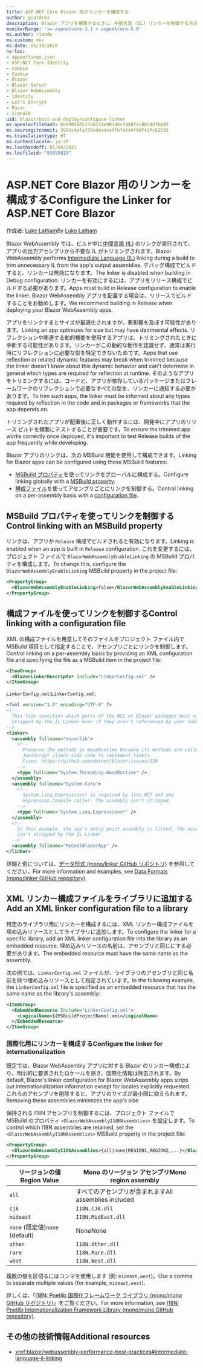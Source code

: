 ```yaml
---
title: ASP.NET Core Blazor 用のリンカーを構成する
author: guardrex
description: Blazor アプリを構築するときに、中間言語 (IL) リンカーを制御する方法について説明します。
monikerRange: '>= aspnetcore-3.1 < aspnetcore-5.0'
ms.author: riande
ms.custom: mvc
ms.date: 05/19/2020
no-loc:
- appsettings.json
- ASP.NET Core Identity
- cookie
- Cookie
- Blazor
- Blazor Server
- Blazor WebAssembly
- Identity
- Let's Encrypt
- Razor
- SignalR
uid: blazor/host-and-deploy/configure-linker
ms.openlocfilehash: 0c99056053356133e901d6cf468fec8034dfb845
ms.sourcegitcommit: 3593c4efa707edeaaceffbfa544f99f41fc62535
ms.translationtype: HT
ms.contentlocale: ja-JP
ms.lasthandoff: 01/04/2021
ms.locfileid: "93055829"
---
```

# <a name="configure-the-linker-for-aspnet-core-no-locblazor"></a><span data-ttu-id="43596-103">ASP.NET Core Blazor 用のリンカーを構成する</span><span class="sxs-lookup"><span data-stu-id="43596-103">Configure the Linker for ASP.NET Core Blazor</span></span>

<span data-ttu-id="43596-104">作成者: [Luke Latham](https://github.com/guardrex)</span><span class="sxs-lookup"><span data-stu-id="43596-104">By [Luke Latham](https://github.com/guardrex)</span></span>

<span data-ttu-id="43596-105">Blazor WebAssembly では、ビルド中に[中間言語 (IL)](/dotnet/standard/managed-code#intermediate-language--execution) のリンクが実行されて、アプリの出力アセンブリから不要な IL がトリミングされます。</span><span class="sxs-lookup"><span data-stu-id="43596-105">Blazor WebAssembly performs [Intermediate Language (IL)](/dotnet/standard/managed-code#intermediate-language--execution) linking during a build to trim unnecessary IL from the app's output assemblies.</span></span> <span data-ttu-id="43596-106">デバッグ構成でビルドすると、リンカーは無効になります。</span><span class="sxs-lookup"><span data-stu-id="43596-106">The linker is disabled when building in Debug configuration.</span></span> <span data-ttu-id="43596-107">リンカーを有効にするには、アプリをリリース構成でビルドする必要があります。</span><span class="sxs-lookup"><span data-stu-id="43596-107">Apps must build in Release configuration to enable the linker.</span></span> <span data-ttu-id="43596-108">Blazor WebAssembly アプリを配置する場合は、リリースでビルドすることをお勧めします。</span><span class="sxs-lookup"><span data-stu-id="43596-108">We recommend building in Release when deploying your Blazor WebAssembly apps.</span></span> 

<span data-ttu-id="43596-109">アプリをリンクするとサイズが最適化されますが、悪影響を及ぼす可能性があります。</span><span class="sxs-lookup"><span data-stu-id="43596-109">Linking an app optimizes for size but may have detrimental effects.</span></span> <span data-ttu-id="43596-110">リフレクションや関連する動的機能を使用するアプリは、トリミングされたときに中断する可能性があります。リンカーがこの動的な動作を認識せず、通常は実行時にリフレクションに必要な型を特定できないためです。</span><span class="sxs-lookup"><span data-stu-id="43596-110">Apps that use reflection or related dynamic features may break when trimmed because the linker doesn't know about this dynamic behavior and can't determine in general which types are required for reflection at runtime.</span></span> <span data-ttu-id="43596-111">そのようなアプリをトリミングするには、コードと、アプリが依存しているパッケージまたはフレームワークのリフレクションで必要なすべての型を、リンカーに通知する必要があります。</span><span class="sxs-lookup"><span data-stu-id="43596-111">To trim such apps, the linker must be informed about any types required by reflection in the code and in packages or frameworks that the app depends on.</span></span>

<span data-ttu-id="43596-112">トリミングされたアプリが配置後に正しく動作するには、開発中にアプリのリリース ビルドを頻繁にテストすることが重要です。</span><span class="sxs-lookup"><span data-stu-id="43596-112">To ensure the trimmed app works correctly once deployed, it's important to test Release builds of the app frequently while developing.</span></span>

<span data-ttu-id="43596-113">Blazor アプリのリンクは、次の MSBuild 機能を使用して構成できます。</span><span class="sxs-lookup"><span data-stu-id="43596-113">Linking for Blazor apps can be configured using these MSBuild features:</span></span>

* <span data-ttu-id="43596-114">[MSBuild プロパティ](#control-linking-with-an-msbuild-property)を使ってリンクをグローバルに構成する。</span><span class="sxs-lookup"><span data-stu-id="43596-114">Configure linking globally with a [MSBuild property](#control-linking-with-an-msbuild-property).</span></span>
* <span data-ttu-id="43596-115">[構成ファイル](#control-linking-with-a-configuration-file)を使ってアセンブリごとにリンクを制御する。</span><span class="sxs-lookup"><span data-stu-id="43596-115">Control linking on a per-assembly basis with a [configuration file](#control-linking-with-a-configuration-file).</span></span>

## <a name="control-linking-with-an-msbuild-property"></a><span data-ttu-id="43596-116">MSBuild プロパティを使ってリンクを制御する</span><span class="sxs-lookup"><span data-stu-id="43596-116">Control linking with an MSBuild property</span></span>

<span data-ttu-id="43596-117">リンクは、アプリが `Release` 構成でビルドされると有効になります。</span><span class="sxs-lookup"><span data-stu-id="43596-117">Linking is enabled when an app is built in `Release` configuration.</span></span> <span data-ttu-id="43596-118">これを変更するには、プロジェクト ファイルで `BlazorWebAssemblyEnableLinking` の MSBuild プロパティを構成します。</span><span class="sxs-lookup"><span data-stu-id="43596-118">To change this, configure the `BlazorWebAssemblyEnableLinking` MSBuild property in the project file:</span></span>

```xml
<PropertyGroup>
  <BlazorWebAssemblyEnableLinking>false</BlazorWebAssemblyEnableLinking>
</PropertyGroup>
```

## <a name="control-linking-with-a-configuration-file"></a><span data-ttu-id="43596-119">構成ファイルを使ってリンクを制御する</span><span class="sxs-lookup"><span data-stu-id="43596-119">Control linking with a configuration file</span></span>

<span data-ttu-id="43596-120">XML の構成ファイルを用意してそのファイルをプロジェクト ファイル内で MSBuild 項目として指定することで、アセンブリごとにリンクを制御します。</span><span class="sxs-lookup"><span data-stu-id="43596-120">Control linking on a per-assembly basis by providing an XML configuration file and specifying the file as a MSBuild item in the project file:</span></span>

```xml
<ItemGroup>
  <BlazorLinkerDescriptor Include="LinkerConfig.xml" />
</ItemGroup>
```

<span data-ttu-id="43596-121">`LinkerConfig.xml`:</span><span class="sxs-lookup"><span data-stu-id="43596-121">`LinkerConfig.xml`:</span></span>

```xml
<?xml version="1.0" encoding="UTF-8" ?>
<!--
  This file specifies which parts of the BCL or Blazor packages must not be
  stripped by the IL Linker even if they aren't referenced by user code.
-->
<linker>
  <assembly fullname="mscorlib">
    <!--
      Preserve the methods in WasmRuntime because its methods are called by 
      JavaScript client-side code to implement timers.
      Fixes: https://github.com/dotnet/blazor/issues/239
    -->
    <type fullname="System.Threading.WasmRuntime" />
  </assembly>
  <assembly fullname="System.Core">
    <!--
      System.Linq.Expressions* is required by Json.NET and any 
      expression.Compile caller. The assembly isn't stripped.
    -->
    <type fullname="System.Linq.Expressions*" />
  </assembly>
  <!--
    In this example, the app's entry point assembly is listed. The assembly
    isn't stripped by the IL Linker.
  -->
  <assembly fullname="MyCoolBlazorApp" />
</linker>
```

<span data-ttu-id="43596-122">詳細と例については、[データ形式 (mono/linker GitHub リポジトリ)](https://github.com/mono/linker/blob/master/docs/data-formats.md) を参照してください。</span><span class="sxs-lookup"><span data-stu-id="43596-122">For more information and examples, see [Data Formats (mono/linker GitHub repository)](https://github.com/mono/linker/blob/master/docs/data-formats.md).</span></span>

## <a name="add-an-xml-linker-configuration-file-to-a-library"></a><span data-ttu-id="43596-123">XML リンカー構成ファイルをライブラリに追加する</span><span class="sxs-lookup"><span data-stu-id="43596-123">Add an XML linker configuration file to a library</span></span>

<span data-ttu-id="43596-124">特定のライブラリ用にリンカーを構成するには、XML リンカー構成ファイルを埋め込みリソースとしてライブラリに追加します。</span><span class="sxs-lookup"><span data-stu-id="43596-124">To configure the linker for a specific library, add an XML linker configuration file into the library as an embedded resource.</span></span> <span data-ttu-id="43596-125">埋め込みリソースの名前は、アセンブリと同じにする必要があります。</span><span class="sxs-lookup"><span data-stu-id="43596-125">The embedded resource must have the same name as the assembly.</span></span>

<span data-ttu-id="43596-126">次の例では、`LinkerConfig.xml` ファイルが、ライブラリのアセンブリと同じ名前を持つ埋め込みリソースとして指定されています。</span><span class="sxs-lookup"><span data-stu-id="43596-126">In the following example, the `LinkerConfig.xml` file is specified as an embedded resource that has the same name as the library's assembly:</span></span>

```xml
<ItemGroup>
  <EmbeddedResource Include="LinkerConfig.xml">
    <LogicalName>$(MSBuildProjectName).xml</LogicalName>
  </EmbeddedResource>
</ItemGroup>
```

### <a name="configure-the-linker-for-internationalization"></a><span data-ttu-id="43596-127">国際化用にリンカーを構成する</span><span class="sxs-lookup"><span data-stu-id="43596-127">Configure the linker for internationalization</span></span>

<span data-ttu-id="43596-128">既定では、Blazor WebAssembly アプリに対する Blazor のリンカー構成により、明示的に要求されたロケールを除き、国際化情報は除去されます。</span><span class="sxs-lookup"><span data-stu-id="43596-128">By default, Blazor's linker configuration for Blazor WebAssembly apps strips out internationalization information except for locales explicitly requested.</span></span> <span data-ttu-id="43596-129">これらのアセンブリを削除すると、アプリのサイズが最小限に抑えられます。</span><span class="sxs-lookup"><span data-stu-id="43596-129">Removing these assemblies minimizes the app's size.</span></span>

<span data-ttu-id="43596-130">保持される I18N アセンブリを制御するには、プロジェクト ファイルで MSBuild のプロパティ `<BlazorWebAssemblyI18NAssemblies>` を設定します。</span><span class="sxs-lookup"><span data-stu-id="43596-130">To control which I18N assemblies are retained, set the `<BlazorWebAssemblyI18NAssemblies>` MSBuild property in the project file:</span></span>

```xml
<PropertyGroup>
  <BlazorWebAssemblyI18NAssemblies>{all|none|REGION1,REGION2,...}</BlazorWebAssemblyI18NAssemblies>
</PropertyGroup>
```

| <span data-ttu-id="43596-131">リージョンの値</span><span class="sxs-lookup"><span data-stu-id="43596-131">Region Value</span></span>     | <span data-ttu-id="43596-132">Mono のリージョン アセンブリ</span><span class="sxs-lookup"><span data-stu-id="43596-132">Mono region assembly</span></span>    |
| ---------------- | ----------------------- |
| `all`            | <span data-ttu-id="43596-133">すべてのアセンブリが含まれます</span><span class="sxs-lookup"><span data-stu-id="43596-133">All assemblies included</span></span> |
| `cjk`            | `I18N.CJK.dll`          |
| `mideast`        | `I18N.MidEast.dll`      |
| <span data-ttu-id="43596-134">`none` (既定値)</span><span class="sxs-lookup"><span data-stu-id="43596-134">`none` (default)</span></span> | <span data-ttu-id="43596-135">None</span><span class="sxs-lookup"><span data-stu-id="43596-135">None</span></span>                    |
| `other`          | `I18N.Other.dll`        |
| `rare`           | `I18N.Rare.dll`         |
| `west`           | `I18N.West.dll`         |

<span data-ttu-id="43596-136">複数の値を区切るにはコンマを使用します (例: `mideast,west`)。</span><span class="sxs-lookup"><span data-stu-id="43596-136">Use a comma to separate multiple values (for example, `mideast,west`).</span></span>

<span data-ttu-id="43596-137">詳しくは、「[I18N: Pnetlib 国際化フレームワーク ライブラリ (mono/mono GitHub リポジトリ)](https://github.com/mono/mono/tree/master/mcs/class/I18N)」をご覧ください。</span><span class="sxs-lookup"><span data-stu-id="43596-137">For more information, see [I18N: Pnetlib Internationalization Framework Library (mono/mono GitHub repository)](https://github.com/mono/mono/tree/master/mcs/class/I18N).</span></span>

## <a name="additional-resources"></a><span data-ttu-id="43596-138">その他の技術情報</span><span class="sxs-lookup"><span data-stu-id="43596-138">Additional resources</span></span>

* <xref:blazor/webassembly-performance-best-practices#intermediate-language-il-linking>
